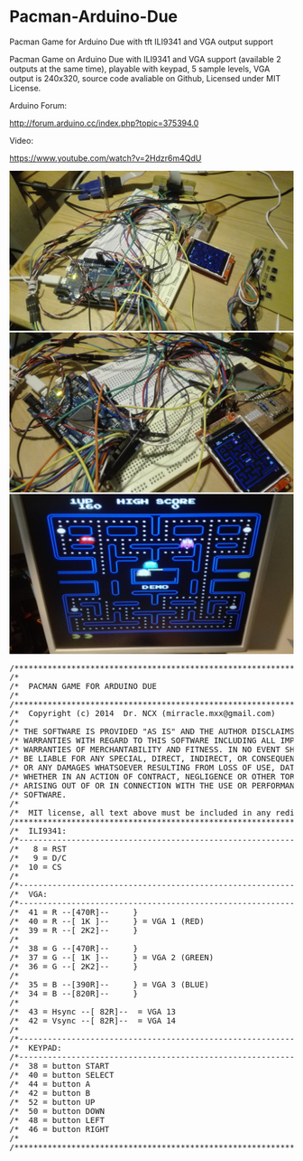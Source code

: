 # Pacman-Arduino-Due
Pacman Game for Arduino Due with tft ILI9341 and VGA output support

Pacman Game on Arduino Due with ILI9341 and VGA support (available 2 outputs at the same time), playable with keypad, 5 sample levels, VGA output is 240x320, source code avaliable on Github, Licensed under MIT License.

Arduino Forum:

http://forum.arduino.cc/index.php?topic=375394.0

Video:

https://www.youtube.com/watch?v=2Hdzr6m4QdU

<img src="preview/000.jpg" />

<img src="preview/001.jpg" />

<img src="preview/003.jpg" />

<pre>
/******************************************************************************/
/*                                                                            */
/*  PACMAN GAME FOR ARDUINO DUE                                               */
/*                                                                            */
/******************************************************************************/
/*  Copyright (c) 2014  Dr. NCX (mirracle.mxx@gmail.com)                      */
/*                                                                            */
/* THE SOFTWARE IS PROVIDED "AS IS" AND THE AUTHOR DISCLAIMS ALL              */
/* WARRANTIES WITH REGARD TO THIS SOFTWARE INCLUDING ALL IMPLIED              */
/* WARRANTIES OF MERCHANTABILITY AND FITNESS. IN NO EVENT SHALL THE AUTHOR    */
/* BE LIABLE FOR ANY SPECIAL, DIRECT, INDIRECT, OR CONSEQUENTIAL DAMAGES      */
/* OR ANY DAMAGES WHATSOEVER RESULTING FROM LOSS OF USE, DATA OR PROFITS,     */
/* WHETHER IN AN ACTION OF CONTRACT, NEGLIGENCE OR OTHER TORTIOUS ACTION,     */
/* ARISING OUT OF OR IN CONNECTION WITH THE USE OR PERFORMANCE OF THIS        */
/* SOFTWARE.                                                                  */
/*                                                                            */
/*  MIT license, all text above must be included in any redistribution.       */
/******************************************************************************/
/*  ILI9341:                                                                  */
/*----------------------------------------------------------------------------*/
/*   8 = RST                                                                  */
/*   9 = D/C                                                                  */
/*  10 = CS                                                                   */
/*                                                                            */
/*----------------------------------------------------------------------------*/
/*  VGA:                                                                      */
/*----------------------------------------------------------------------------*/
/*  41 = R --[470R]--     }                                                   */
/*  40 = R --[ 1K ]--     } = VGA 1 (RED)                                     */
/*  39 = R --[ 2K2]--     }                                                   */
/*                                                                            */
/*  38 = G --[470R]--     }                                                   */
/*  37 = G --[ 1K ]--     } = VGA 2 (GREEN)                                   */
/*  36 = G --[ 2K2]--     }                                                   */
/*                                                                            */
/*  35 = B --[390R]--     } = VGA 3 (BLUE)                                    */
/*  34 = B --[820R]--     }                                                   */
/*                                                                            */
/*  43 = Hsync --[ 82R]--  = VGA 13                                           */
/*  42 = Vsync --[ 82R]--  = VGA 14                                           */
/*                                                                            */
/*----------------------------------------------------------------------------*/
/*  KEYPAD:                                                                   */
/*----------------------------------------------------------------------------*/
/*  38 = button START                                                         */
/*  40 = button SELECT                                                        */
/*  44 = button A                                                             */
/*  42 = button B                                                             */
/*  52 = button UP                                                            */
/*  50 = button DOWN                                                          */
/*  48 = button LEFT                                                          */
/*  46 = button RIGHT                                                         */
/*                                                                            */
/******************************************************************************/
</pre>
